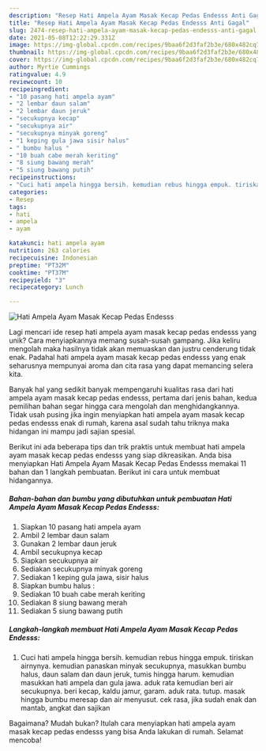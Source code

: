 ```yaml
---
description: "Resep Hati Ampela Ayam Masak Kecap Pedas Endesss Anti Gagal"
title: "Resep Hati Ampela Ayam Masak Kecap Pedas Endesss Anti Gagal"
slug: 2474-resep-hati-ampela-ayam-masak-kecap-pedas-endesss-anti-gagal
date: 2021-05-08T12:22:29.331Z
image: https://img-global.cpcdn.com/recipes/9baa6f2d3faf2b3e/680x482cq70/hati-ampela-ayam-masak-kecap-pedas-endesss-foto-resep-utama.jpg
thumbnail: https://img-global.cpcdn.com/recipes/9baa6f2d3faf2b3e/680x482cq70/hati-ampela-ayam-masak-kecap-pedas-endesss-foto-resep-utama.jpg
cover: https://img-global.cpcdn.com/recipes/9baa6f2d3faf2b3e/680x482cq70/hati-ampela-ayam-masak-kecap-pedas-endesss-foto-resep-utama.jpg
author: Myrtie Cummings
ratingvalue: 4.9
reviewcount: 10
recipeingredient:
- "10 pasang hati ampela ayam"
- "2 lembar daun salam"
- "2 lembar daun jeruk"
- "secukupnya kecap"
- "secukupnya air"
- "secukupnya minyak goreng"
- "1 keping gula jawa sisir halus"
- " bumbu halus "
- "10 buah cabe merah keriting"
- "8 siung bawang merah"
- "5 siung bawang putih"
recipeinstructions:
- "Cuci hati ampela hingga bersih. kemudian rebus hingga empuk. tiriskan airnynya. kemudian panaskan minyak secukupnya, masukkan bumbu halus, daun salam dan daun jeruk, tumis hingga harum. kemudian masukkan hati ampela dan gula jawa. aduk rata kemudian beri air secukupnya. beri kecap, kaldu jamur, garam. aduk rata. tutup. masak hingga bumbu meresap dan air menyusut. cek rasa, jika sudah enak dan mantab, angkat dan sajikan"
categories:
- Resep
tags:
- hati
- ampela
- ayam

katakunci: hati ampela ayam 
nutrition: 263 calories
recipecuisine: Indonesian
preptime: "PT32M"
cooktime: "PT37M"
recipeyield: "3"
recipecategory: Lunch

---
```



![Hati Ampela Ayam Masak Kecap Pedas Endesss](https://img-global.cpcdn.com/recipes/9baa6f2d3faf2b3e/680x482cq70/hati-ampela-ayam-masak-kecap-pedas-endesss-foto-resep-utama.jpg)

Lagi mencari ide resep hati ampela ayam masak kecap pedas endesss yang unik? Cara menyiapkannya memang susah-susah gampang. Jika keliru mengolah maka hasilnya tidak akan memuaskan dan justru cenderung tidak enak. Padahal hati ampela ayam masak kecap pedas endesss yang enak seharusnya mempunyai aroma dan cita rasa yang dapat memancing selera kita.



Banyak hal yang sedikit banyak mempengaruhi kualitas rasa dari hati ampela ayam masak kecap pedas endesss, pertama dari jenis bahan, kedua pemilihan bahan segar hingga cara mengolah dan menghidangkannya. Tidak usah pusing jika ingin menyiapkan hati ampela ayam masak kecap pedas endesss enak di rumah, karena asal sudah tahu triknya maka hidangan ini mampu jadi sajian spesial.


Berikut ini ada beberapa tips dan trik praktis untuk membuat hati ampela ayam masak kecap pedas endesss yang siap dikreasikan. Anda bisa menyiapkan Hati Ampela Ayam Masak Kecap Pedas Endesss memakai 11 bahan dan 1 langkah pembuatan. Berikut ini cara untuk membuat hidangannya.

<!--inarticleads1-->

##### Bahan-bahan dan bumbu yang dibutuhkan untuk pembuatan Hati Ampela Ayam Masak Kecap Pedas Endesss:

1. Siapkan 10 pasang hati ampela ayam
1. Ambil 2 lembar daun salam
1. Gunakan 2 lembar daun jeruk
1. Ambil secukupnya kecap
1. Siapkan secukupnya air
1. Sediakan secukupnya minyak goreng
1. Sediakan 1 keping gula jawa, sisir halus
1. Siapkan  bumbu halus :
1. Sediakan 10 buah cabe merah keriting
1. Sediakan 8 siung bawang merah
1. Sediakan 5 siung bawang putih




<!--inarticleads2-->

##### Langkah-langkah membuat Hati Ampela Ayam Masak Kecap Pedas Endesss:

1. Cuci hati ampela hingga bersih. kemudian rebus hingga empuk. tiriskan airnynya. kemudian panaskan minyak secukupnya, masukkan bumbu halus, daun salam dan daun jeruk, tumis hingga harum. kemudian masukkan hati ampela dan gula jawa. aduk rata kemudian beri air secukupnya. beri kecap, kaldu jamur, garam. aduk rata. tutup. masak hingga bumbu meresap dan air menyusut. cek rasa, jika sudah enak dan mantab, angkat dan sajikan




Bagaimana? Mudah bukan? Itulah cara menyiapkan hati ampela ayam masak kecap pedas endesss yang bisa Anda lakukan di rumah. Selamat mencoba!
